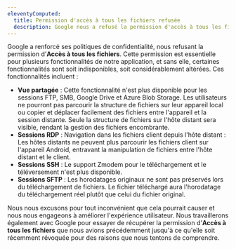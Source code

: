 ```yaml
---
eleventyComputed:
  title: Permission d'accès à tous les fichiers refusée
  description: Google nous a refusé la permission d'accès à tous les fichiers. Sans elle, certaines fonctionnalités sont soit indisponibles, soit considérablement altérées.
---
```

Google a renforcé ses politiques de confidentialité, nous refusant la permission d'**Accès à tous les fichiers**. Cette permission est essentielle pour plusieurs fonctionnalités de notre application, et sans elle, certaines fonctionnalités sont soit indisponibles, soit considérablement altérées. Ces fonctionnalités incluent :

* **Vue partagée** : Cette fonctionnalité n'est plus disponible pour les sessions FTP, SMB, Google Drive et Azure Blob Storage. Les utilisateurs ne pourront pas parcourir la structure de fichiers sur leur appareil local ou copier et déplacer facilement des fichiers entre l'appareil et la session distante. Seule la structure de fichiers sur l'hôte distant sera visible, rendant la gestion des fichiers encombrante.
* **Sessions RDP** : Navigation dans les fichiers client depuis l'hôte distant : Les hôtes distants ne peuvent plus parcourir les fichiers client sur l'appareil Android, entravant la manipulation de fichiers entre l'hôte distant et le client.
* **Sessions SSH** : Le support Zmodem pour le téléchargement et le téléversement n'est plus disponible.
* **Sessions SFTP** : Les horodatages originaux ne sont pas préservés lors du téléchargement de fichiers. Le fichier téléchargé aura l'horodatage du téléchargement réel plutôt que celui du fichier original.

Nous nous excusons pour tout inconvénient que cela pourrait causer et nous nous engageons à améliorer l'expérience utilisateur. Nous travaillerons également avec Google pour essayer de récupérer la permission d'**Accès à tous les fichiers** que nous avions précédemment jusqu'à ce qu'elle soit récemment révoquée pour des raisons que nous tentons de comprendre.